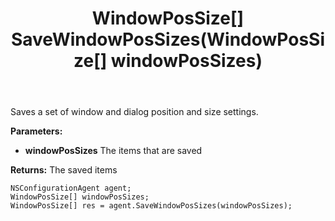 ﻿---
uid: crmscript_ref_NSConfigurationAgent_SaveWindowPosSizes
title: WindowPosSize[] SaveWindowPosSizes(WindowPosSize[] windowPosSizes)
intellisense: NSConfigurationAgent.SaveWindowPosSizes
keywords: NSConfigurationAgent, SaveWindowPosSizes
so.topic: reference
---

Saves a set of window and dialog position and size settings.

**Parameters:**
 - **windowPosSizes** The items that are saved

**Returns:** The saved items

```crmscript
NSConfigurationAgent agent;
WindowPosSize[] windowPosSizes;
WindowPosSize[] res = agent.SaveWindowPosSizes(windowPosSizes);
```


